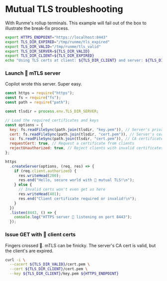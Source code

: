 # Mutual TLS troubleshooting

With Runme's rollup terminals. This example will fail out of the box to illustrate the break-fix process.

```sh {"id":"01J8MYG23EGH12PBKQGTYXTHY1","promptEnv":"no","terminalRows":"3"}
export HTTPS_ENDPOINT="https://localhost:8443"
export TLS_DIR_EXPIRED="/tmp/runme/tls_expired"
export TLS_DIR_VALID="/tmp/runme/tls_valid"
export TLS_DIR_SERVER=${TLS_DIR_VALID}
export TLS_DIR_CLIENT=${TLS_DIR_EXPIRED}
echo "Using TLS certs at client: ${TLS_DIR_CLIENT} and server: ${TLS_DIR_SERVER} against ${HTTPS_ENDPOINT}"
```

### Launch 🔐 mTLS server

Copilot wrote this server. Super easy.

```javascript {"background":"true","id":"01J8MY68T051TQRAYQY6PF5NCE","terminalRows":"3"}
const https = require("https");
const fs = require("fs");
const path = require("path");

const tlsdir = process.env.TLS_DIR_SERVER;

// Load the required certificates and keys
const options = {
  key: fs.readFileSync(path.join(tlsdir, "key.pem")), // Server's private key
  cert: fs.readFileSync(path.join(tlsdir, "cert.pem")), // Server's certificate
  ca: fs.readFileSync(path.join(tlsdir, "cert.pem")), // CA certificate to verify clients
  requestCert: true, // Request a certificate from clients
  rejectUnauthorized: true, // Reject clients with invalid certificates
};

https
  .createServer(options, (req, res) => {
    if (req.client.authorized) {
      res.writeHead(200);
      res.end("Hello, secure world with 🔐 mutual TLS!\n");
    } else {
      // Invalid certs won't even get us here
      res.writeHead(401);
      res.end("Client certificate required or invalid!\n");
    }
  })
  .listen(8443, () => {
    console.log("HTTPS server 🚀 listening on port 8443");
  });
```

### Issue GET with 📑 client certs

Fingers crossed 🤞. mTLS can be finicky. The server's CA cert is valid, but the client's are expired.

```sh {"id":"01J8MYF3P969FE3JXY5W4TSHKJ","terminalRows":"20"}
curl -i \
  --cacert ${TLS_DIR_VALID}/cert.pem \
  --cert ${TLS_DIR_CLIENT}/cert.pem \
  --key ${TLS_DIR_CLIENT}/key.pem ${HTTPS_ENDPOINT}
```
